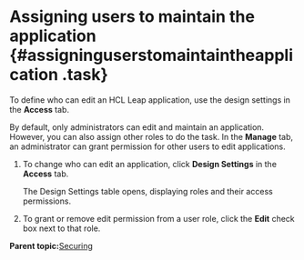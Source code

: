 # Assigning users to maintain the application {#assigninguserstomaintaintheapplication .task}

To define who can edit an HCL Leap application, use the design settings in the **Access** tab.

By default, only administrators can edit and maintain an application. However, you can also assign other roles to do the task. In the **Manage** tab, an administrator can grant permission for other users to edit applications.

1.  To change who can edit an application, click **Design Settings** in the **Access** tab.

    The Design Settings table opens, displaying roles and their access permissions.

2.  To grant or remove edit permission from a user role, click the **Edit** check box next to that role.


**Parent topic:**[Securing](se_security_toc.md)

